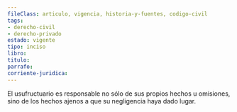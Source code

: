```yaml
---
fileClass: articulo, vigencia, historia-y-fuentes, codigo-civil
tags:
- derecho-civil
- derecho-privado
estado: vigente
tipo: inciso
libro:
titulo:
parrafo:
corriente-juridica:
---
```

El usufructuario es responsable no sólo de sus propios hechos u omisiones, sino de los hechos ajenos a que su negligencia haya dado lugar.